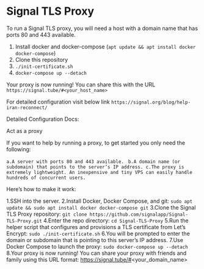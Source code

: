 # Signal TLS Proxy

To run a Signal TLS proxy, you will need a host with a domain name that has ports 80 and 443 available.

1. Install docker and docker-compose (`apt update && apt install docker docker-compose`)
1. Clone this repository
1. `./init-certificate.sh`
1. `docker-compose up --detach`

Your proxy is now running! You can share this with the URL `https://signal.tube/#<your_host_name>` 

For detailed configuration visit below link
`https://signal.org/blog/help-iran-reconnect/`


Detailed Configuration Docs:


Act as a proxy

If you want to help by running a proxy, to get started you only need the following:

  `a.A server with ports 80 and 443 available.`
 ` b.A domain name (or subdomain) that points to the server’s IP address.
  c.The proxy is extremely lightweight. An inexpensive and tiny VPS can easily handle hundreds of concurrent users.`
  
Here’s how to make it work:

1.SSH into the server.
2.Install Docker, Docker Compose, and git:
`sudo apt update && sudo apt install docker docker-compose git`
3.Clone the Signal TLS Proxy repository:
`git clone https://github.com/signalapp/Signal-TLS-Proxy.git`
4.Enter the repo directory:
`cd Signal-TLS-Proxy`
5.Run the helper script that configures and provisions a TLS certificate from Let’s Encrypt:
`sudo ./init-certificate.sh`
6.You will be prompted to enter the domain or subdomain that is pointing to this server’s IP address.
7.Use Docker Compose to launch the proxy:
`sudo docker-compose up --detach`
8.Your proxy is now running! You can share your proxy with friends and family using this URL format: https://signal.tube/#<your_domain_name>
